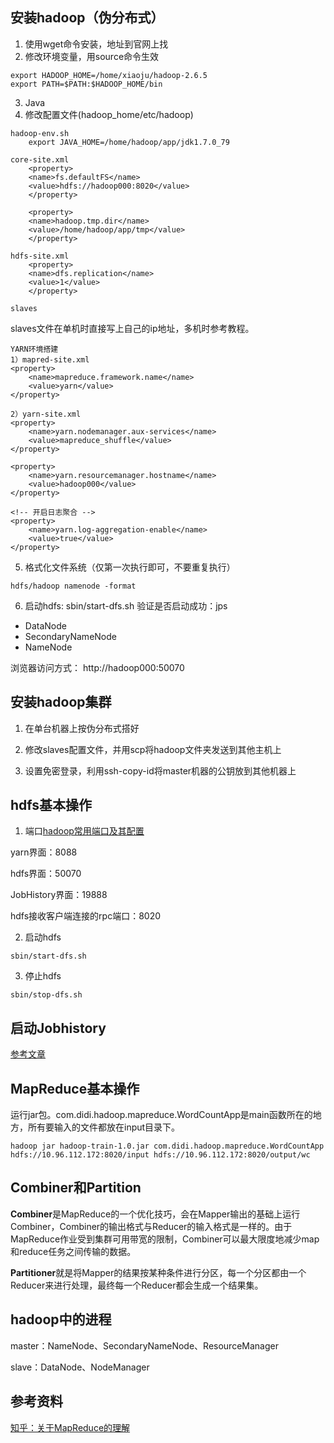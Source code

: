 ## 安装hadoop（伪分布式）
1. 使用wget命令安装，地址到官网上找
2. 修改环境变量，用source命令生效
```
export HADOOP_HOME=/home/xiaoju/hadoop-2.6.5
export PATH=$PATH:$HADOOP_HOME/bin
```
3. Java
4. 修改配置文件(hadoop_home/etc/hadoop)
```
hadoop-env.sh
	export JAVA_HOME=/home/hadoop/app/jdk1.7.0_79

core-site.xml
    <property>
	<name>fs.defaultFS</name>
	<value>hdfs://hadoop000:8020</value>
    </property>

    <property>
	<name>hadoop.tmp.dir</name>
	<value>/home/hadoop/app/tmp</value>
    </property>

hdfs-site.xml
    <property>
	<name>dfs.replication</name>
	<value>1</value>
    </property>

slaves
```
slaves文件在单机时直接写上自己的ip地址，多机时参考教程。
```
YARN环境搭建
1）mapred-site.xml
<property>
    <name>mapreduce.framework.name</name>
    <value>yarn</value>
</property>

2）yarn-site.xml
<property>
    <name>yarn.nodemanager.aux-services</name>
    <value>mapreduce_shuffle</value>
</property>

<property>
    <name>yarn.resourcemanager.hostname</name>
    <value>hadoop000</value>
</property>

<!-- 开启日志聚合 -->
<property>  
    <name>yarn.log-aggregation-enable</name>  
    <value>true</value>  
</property> 

```

5. 格式化文件系统（仅第一次执行即可，不要重复执行）
```
hdfs/hadoop namenode -format
```

6. 启动hdfs: sbin/start-dfs.sh
验证是否启动成功：jps
- DataNode
- SecondaryNameNode
- NameNode

浏览器访问方式： http://hadoop000:50070

## 安装hadoop集群
1. 在单台机器上按伪分布式搭好

2. 修改slaves配置文件，并用scp将hadoop文件夹发送到其他主机上

3. 设置免密登录，利用ssh-copy-id将master机器的公钥放到其他机器上

## hdfs基本操作
1. 端口[hadoop常用端口及其配置](http://www.aboutyun.com/thread-7513-1-1.html)

yarn界面：8088  

hdfs界面：50070  

JobHistory界面：19888

hdfs接收客户端连接的rpc端口：8020

2. 启动hdfs
```
sbin/start-dfs.sh
```

3. 停止hdfs
```
sbin/stop-dfs.sh
```

## 启动Jobhistory  
[参考文章](http://www.cnblogs.com/luogankun/p/4019303.html)

## MapReduce基本操作
运行jar包。com.didi.hadoop.mapreduce.WordCountApp是main函数所在的地方，所有要输入的文件都放在input目录下。
```
hadoop jar hadoop-train-1.0.jar com.didi.hadoop.mapreduce.WordCountApp hdfs://10.96.112.172:8020/input hdfs://10.96.112.172:8020/output/wc
```

## Combiner和Partition
**Combiner**是MapReduce的一个优化技巧，会在Mapper输出的基础上运行Combiner，Combiner的输出格式与Reducer的输入格式是一样的。由于MapReduce作业受到集群可用带宽的限制，Combiner可以最大限度地减少map和reduce任务之间传输的数据。

**Partitioner**就是将Mapper的结果按某种条件进行分区，每一个分区都由一个Reducer来进行处理，最终每一个Reducer都会生成一个结果集。

## hadoop中的进程
master：NameNode、SecondaryNameNode、ResourceManager

slave：DataNode、NodeManager

## 参考资料
[知乎：关于MapReduce的理解](https://www.zhihu.com/question/23345991)
